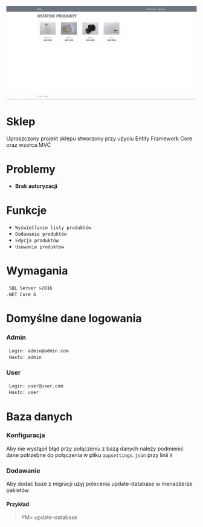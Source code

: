 

![](/git/image.png)

# Sklep
Uproszczony projekt sklepu stworzony przy użyciu Entity Framework Core oraz wzorca MVC

# Problemy
- **Brak autoryzacji**

# Funkcje
- ``Wyświetlanie listy produktów``
- ``Dodawanie produktów``
- ``Edycja produktów``
- ``Usuwanie produktów``

# Wymagania
`` SQL Server >2016``
<br />
``.NET Core 6``

# Domyślne dane logowania
### Admin
`` Login: admin@admin.com``
<br />
`` Hasło: admin``
<br />
### User
`` Login: user@user.com``
<br />
`` Hasło: user``
<br />

# Baza danych
### Konfiguracja
Aby nie wystąpił błąd przy połączeniu z bazą danych należy podmienić dane potrzebne do połączenia w pliku ``appsettings.json`` przy linii ``9``
### Dodawanie 
Aby dodać baze z migracji użyj polecenia update-database w menadżerze pakietów
#### Przykład
> PM> update-database
